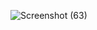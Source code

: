 ![Screenshot (63)](https://github.com/user-attachments/assets/2ce12157-e21b-4751-90e4-6535acafcdfa)
